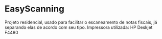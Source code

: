 # EasyScanning
Projeto residencial, usado para facilitar o escaneamento de notas fiscais, já separando elas de acordo com seu tipo.
Impressora utilizada: HP Deskjet F4480
 